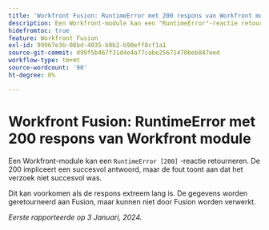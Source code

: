 ```yaml
---
title: 'Workfront Fusion: RuntimeError met 200 respons van Workfront module'
description: Een Workfront-module kan een "RuntimeError"-reactie retourneren [200]. De 200 impliceert een succesvol antwoord, maar de fout toont aan dat het verzoek niet succesvol was.
hidefromtoc: true
feature: Workfront Fusion
exl-id: 99967e3b-08bd-4035-b0b2-b90eff8cf1a1
source-git-commit: d99f5b467f31d4e4a77cabe25671470beb847eed
workflow-type: tm+mt
source-wordcount: '90'
ht-degree: 0%

---
```


# Workfront Fusion: RuntimeError met 200 respons van Workfront module

<!--

>[!NOTE]
>
>This issue was fixed on May 9, 2024.

-->

Een Workfront-module kan een `RuntimeError [200]` -reactie retourneren. De 200 impliceert een succesvol antwoord, maar de fout toont aan dat het verzoek niet succesvol was.

Dit kan voorkomen als de respons extreem lang is. De gegevens worden geretourneerd aan Fusion, maar kunnen niet door Fusion worden verwerkt.

_Eerste rapporteerde op 3 Januari, 2024._
